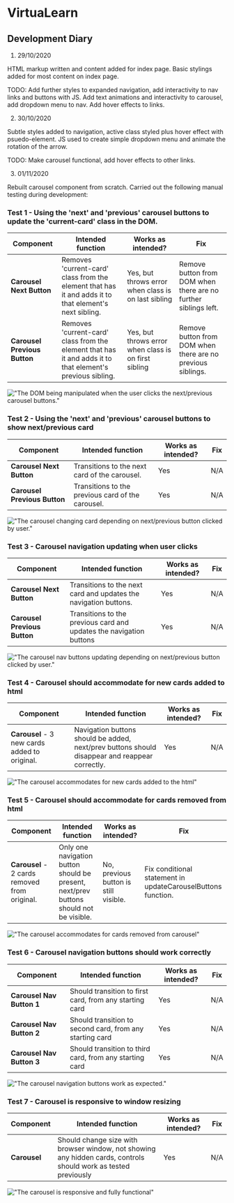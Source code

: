 # VirtuaLearn

## Development Diary

1. 29/10/2020

HTML markup written and content added for index page. Basic stylings added for most content on index page. 

TODO: Add further styles to expanded navigation, add interactivity to nav links and buttons with JS. Add text animations and interactivity to carousel, add dropdown menu to nav. Add hover effects to links.

2. 30/10/2020

Subtle styles added to navigation, active class styled plus hover effect with psuedo-element. JS used to create simple dropdown menu and animate the rotation of the arrow.

TODO: Make carousel functional, add hover effects to other links.

3. 01/11/2020

Rebuilt carousel component from scratch. Carried out the following manual testing during development:

### Test 1 - Using the 'next' and 'previous' carousel buttons to update the 'current-card' class in the DOM.

| Component | Intended function | Works as intended? | Fix |
| --------- | ----------------- | ------------------ | --- |
| **Carousel Next Button** | Removes 'current-card' class from the element that has it and adds it to that element's next sibling. | Yes, but throws error when class is on last sibling | Remove button from DOM when there are no further siblings left. |
| **Carousel Previous Button** | Removes 'current-card' class from the element that has it and adds it to that element's previous sibling. | Yes, but throws error when class is on first sibling | Remove button from DOM when there are no previous siblings. |

!["The DOM being manipulated when the user clicks the next/previous carousel buttons."](assets/write-up/carousel-next-prev-btns-class-test.gif)

### Test 2 - Using the 'next' and 'previous' carousel buttons to show next/previous card

| Component | Intended function | Works as intended? | Fix |
| --------- | ----------------- | ------------------ | --- |
| **Carousel Next Button** | Transitions to the next card of the carousel. | Yes | N/A |
| **Carousel Previous Button** | Transitions to the previous card of the carousel. | Yes | N/A |

!["The carousel changing card depending on next/previous button clicked by user."](assets/write-up/carousel-next-prev-btns-transition-test.gif)

### Test 3 - Carousel navigation updating when user clicks

| Component | Intended function | Works as intended? | Fix |
| --------- | ----------------- | ------------------ | --- |
| **Carousel Next Button** | Transitions to the next card and updates the navigation buttons. | Yes | N/A |
| **Carousel Previous Button** | Transitions to the previous card and updates the navigation buttons | Yes | N/A |

!["The carousel nav buttons updating depending on next/previous button clicked by user."](assets/write-up/carousel-nav-btns-updating-test.gif)

### Test 4 - Carousel should accommodate for new cards added to html
| Component | Intended function | Works as intended? | Fix |
| --------- | ----------------- | ------------------ | --- |
| **Carousel** - 3 new cards added to original. | Navigation buttons should be added, next/prev buttons should disappear and reappear correctly. | Yes | N/A |

!["The carousel accommodates for new cards added to the html"](assets/write-up/carousel-cards-added-test.gif)

### Test 5 - Carousel should accommodate for cards removed from html
| Component | Intended function | Works as intended? | Fix |
| --------- | ----------------- | ------------------ | --- |
| **Carousel** - 2 cards removed from original. | Only one navigation button should be present, next/prev buttons should not be visible. | No, previous button is still visible. | Fix conditional statement in updateCarouselButtons function. |

!["The carousel accommodates for cards removed from carousel"](assets/write-up/carousel-cards-removed-test.jpg)

### Test 6 - Carousel navigation buttons should work correctly
| Component | Intended function | Works as intended? | Fix |
| --------- | ----------------- | ------------------ | --- |
| **Carousel Nav Button 1** | Should transition to first card, from any starting card | Yes | N/A |
| **Carousel Nav Button 2** | Should transition to second card, from any starting card | Yes | N/A |
| **Carousel Nav Button 3** | Should transition to third card, from any starting card | Yes | N/A |

!["The carousel navigation buttons work as expected."](assets/write-up/carousel-navigation-btns-test.gif)

### Test 7 - Carousel is responsive to window resizing

| Component | Intended function | Works as intended? | Fix |
| --------- | ----------------- | ------------------ | --- |
| **Carousel** | Should change size with browser window, not showing any hidden cards, controls should work as tested previously | Yes | N/A |

!["The carousel is responsive and fully functional"](assets/write-up/carousel-responsive-test.gif)